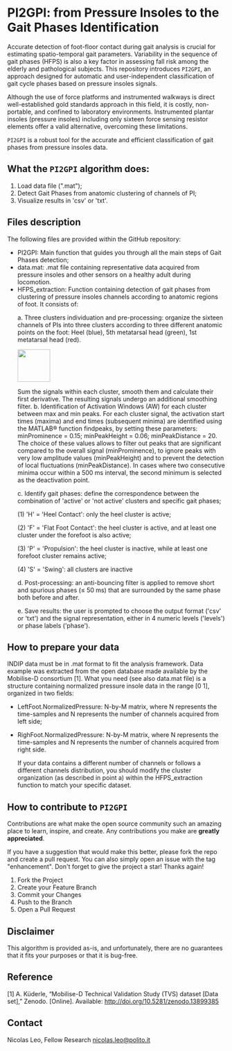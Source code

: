 # PI2GPI: from Pressure Insoles to the Gait Phases Identification

<p align="center">


Accurate detection of foot-floor contact during gait analysis is crucial for estimating spatio-temporal gait parameters. Variability in the sequence of gait phases (HFPS) is also a key factor in assessing fall risk among the elderly and pathological subjects. This repository introduces ```PI2GPI```, an approach designed for automatic and user-independent classification of gait cycle phases based on pressure insoles signals.

Although the use of force platforms and instrumented walkways is direct well-established gold standards approach in this field, it is costly, non-portable, and confined to laboratory environments. Instrumented plantar insoles (pressure insoles) including only sixteen force sensing resistor elements offer a valid alternative, overcoming these limitations.

```PI2GPI``` is a robust tool for the accurate and efficient classification of gait phases from pressure insoles data.


## What the ```PI2GPI``` algorithm does:
1.	Load data file (".mat");
2.	Detect Gait Phases from anatomic clustering of channels of PI;
3.	Visualize results in 'csv' or 'txt'.

## Files description
The following files are provided within the GitHub repository:
- PI2GPI: Main function that guides you through all the main steps of Gait Phases detection;
- data.mat: .mat file containing representative data acquired from pressure insoles and other sensors on a healthy adult during locomotion.
- HFPS_extraction: Function containing detection of gait phases from clustering of pressure insoles channels according to anatomic regions of foot. It consists of:</p>
  a. Three clusters individuation and pre-processing: organize the sixteen channels of PIs into three clusters according to three different anatomic points on the foot: Heel (blue), 5th metatarsal head (green), 1st metatarsal head (red). </p>
<img  src="https://github.com/Biolab-PoliTO/PI-GaPhI/blob/main/PI_clusters.jpg" width="75"/> </p>
Sum the signals within each cluster, smooth them and calculate their first derivative. The resulting signals undergo an additional smoothing filter. 
  b. Identification of Activation Windows (AW) for each cluster between max and min peaks. 
For each cluster signal, the activation start times (maxima) and end times (subsequent minima) are identified using the MATLAB® function findpeaks, by setting these parameters:  minProminence = 0.15; minPeakHeight = 0.06; minPeakDistance = 20. The choice of these values allows to filter out peaks that are significant compared to the overall signal (minProminence), to ignore peaks with very low amplitude values (minPeakHeight) and to prevent the detection of local fluctuations (minPeakDistance).  In cases where two consecutive minima occur within a 500 ms interval, the second minimum is selected as the deactivation point. </p>
  c. Identify gait phases: define the correspondence between the combination of 'active' or 'not active' clusters and  specific gait phases; </p>
      (1)	'H' = 'Heel Contact':  only the heel cluster is active;</p>
      (2)	'F' = 'Flat Foot Contact': the heel cluster is active, and at least one cluster under the forefoot is also active;</p>
      (3)	'P' = 'Propulsion': the heel cluster is inactive, while at least one forefoot cluster remains active;</p>
      (4) 'S' = 'Swing': all clusters are inactive</p>
  d. Post-processing: an anti-bouncing filter is applied to remove short and spurious phases (≤ 50 ms) that are surrounded by the same phase both before and after. </p>
  e. Save results: the user is prompted to choose the output format ('csv' or 'txt') and the signal representation, either in 4 numeric levels ('levels') or phase labels ('phase').


## How to prepare your data
INDIP data must be in .mat format to fit the analysis framework. Data example was extracted from the open database made available by the Mobilise-D consortium [1].  What you need (see also data.mat file) is a structure containing normalized pressure insole data in the range [0 1], organized in two fields: </p> 
- LeftFoot.NormalizedPressure: N-by-M matrix, where N represents the time-samples and N represents the number of channels acquired from left side;</p>
- RighFoot.NormalizedPressure: N-by-M matrix, where N represents the time-samples and N represents the number of channels acquired from right side. </p>
If your data contains a different number of channels or follows a different channels distribution, you should modify the cluster organization (as described in point a) within the HFPS_extraction function to match your specific dataset.


## How to contribute to ```PI2GPI```
Contributions are what make the open source community such an amazing place to learn, inspire, and create. Any contributions you make are **greatly appreciated**.

If you have a suggestion that would make this better, please fork the repo and create a pull request. You can also simply open an issue with the tag "enhancement".
Don't forget to give the project a star! Thanks again!
1. Fork the Project
2. Create your Feature Branch
3. Commit your Changes
4. Push to the Branch
5. Open a Pull Request

## Disclaimer
This algorithm is provided as-is, and unfortunately, there are no guarantees that it fits your purposes or that it is bug-free.


## Reference
[1] A. Küderle, “Mobilise-D Technical Validation Study (TVS) dataset [Data set],” Zenodo. [Online]. Available: http://doi.org/10.5281/zenodo.13899385


## Contact
Nicolas Leo, Fellow Research
nicolas.leo@polito.it
